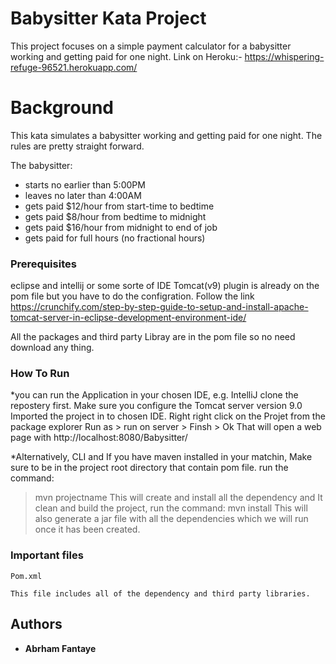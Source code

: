 
# Babysitter Kata Project

This project focuses on a simple payment calculator for a babysitter working and getting paid for one night. 
Link on Heroku:- https://whispering-refuge-96521.herokuapp.com/

# Background
This kata simulates a babysitter working and getting paid for one night. The rules are pretty straight forward.

The babysitter:

* starts no earlier than 5:00PM
* leaves no later than 4:00AM
* gets paid $12/hour from start-time to bedtime
* gets paid $8/hour from bedtime to midnight
* gets paid $16/hour from midnight to end of job
* gets paid for full hours (no fractional hours)


### Prerequisites

eclipse and intellij or some sorte of IDE
Tomcat(v9) plugin is already on the pom file but you have to do the configration. Follow the link https://crunchify.com/step-by-step-guide-to-setup-and-install-apache-tomcat-server-in-eclipse-development-environment-ide/

All the packages and third party Libray are in the pom file so no need download any thing.

### How To Run
*you can run the Application in your chosen IDE, e.g. IntelliJ
 clone the repostery first.
 Make sure you configure  the Tomcat server version 9.0
 Imported  the project in to chosen IDE. 
 Right right click on the Projet from the package explorer
 Run as > run on server > Finsh > Ok
 That will open a web page with http://localhost:8080/Babysitter/

*Alternatively,  CLI and If you have maven installed in your matchin,
Make sure to be in the project root directory that contain pom file.
run the command:
>mvn projectname
This will create and install all the dependency and It clean and build the project,
run the command:
> mvn install
This will also generate a jar file with all the dependencies which we will run once it has been created. 

### Important files

`Pom.xml`

    This file includes all of the dependency and third party libraries.  
## Authors


* **Abrham Fantaye**
